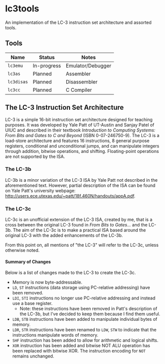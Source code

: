 # lc3tools
An implementation of the LC-3 instruction set architecture and assorted tools.

## Tools
| Name        |  Status       | Notes                     |
| ----------- | ------------- | ------------------------- |
| `lc3emu`    | In-progress   | Emulator/Debugger         |
| `lc3as`     | Planned       | Assembler                 |
| `lc3disas`  | Planned       | Disassembler              |
| `lc3cc`     | Planned       | C Compiler                |

## The LC-3 Instruction Set Architecture
LC-3 is a simple 16-bit instruction set architecture designed for teaching
purposes. It was developed by Yale Patt of UT-Austin and Sanjay Patel of UIUC
and described in their textbook
*Introduction to Computing Systems: From Bits and Gates to C and Beyond*
(ISBN 0-07-246750-9). The LC-3 is a load-store architecture and features 16
instructions, 8 general purpose registers, conditional and unconditional jumps,
and can manipulate integers through addition, bitwise operations, and shifting.
Floating-point operations are not supported by the ISA.

### The LC-3b
LC-3b is a minor variation of the LC-3 ISA by Yale Patt not described in the
aforementioned text. However, partial description of the ISA can be found on
Yale Patt's university webpage:
    http://users.ece.utexas.edu/~patt/18f.460N/handouts/appA.pdf.

### The LC-3c
LC-3c is an unofficial extension of the LC-3 ISA, created by me, that is a cross
between the original LC-3 found in *From Bits to Gates...* and the LC-3b. The
aim of the LC-3c is to make a practical ISA based around the original LC-3 with
the added enhancements of the LC-3b.

From this point on, all mentions of "the LC-3" will refer to the LC-3c, unless
otherwise noted.

#### Summary of Changes
Below is a list of changes made to the LC-3 to create the LC-3c.
  - Memory is now byte-addressable.
  - `LD`, `ST` instructions (data storage using PC-relative addressing) have
    been removed.
  - `LDI`, `STI` instructions no longer use PC-relative addressing and instead
     use a base register.
     - Note: these instructions have been removed in Patt's description of the
     LC-3b, but I've decided to keep them because I find them useful.
  - `LDB`, `STB` instructions have been added to manipulate individual bytes of
    memory.
  - `LDR`, `STR` instructions have been renamed to `LDW`, `STW` to indicate that
    the instructions manipulate words of memory.
  - `SHF` instruction has been added to allow for arithmetic and logical shifts.
  - `XOR` instruction has been added and bitwise NOT ALU operation has been
    replaced with bitwise XOR. The instruction encoding for `NOT` remains
    unchanged.
